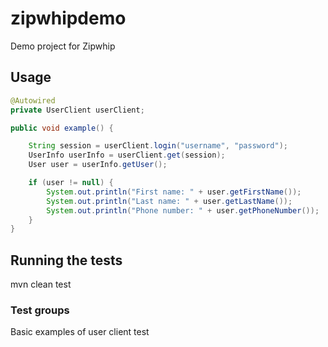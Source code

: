 # zipwhipdemo
Demo project for Zipwhip

## Usage

```java
@Autowired
private UserClient userClient;

public void example() {

    String session = userClient.login("username", "password");
    UserInfo userInfo = userClient.get(session);
    User user = userInfo.getUser();

    if (user != null) {
        System.out.println("First name: " + user.getFirstName());
        System.out.println("Last name: " + user.getLastName());
        System.out.println("Phone number: " + user.getPhoneNumber());
    }
}
```

## Running the tests

mvn clean test

### Test groups

Basic examples of user client test
